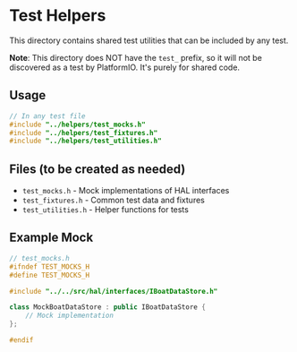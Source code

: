# Test Helpers

This directory contains shared test utilities that can be included by any test.

**Note**: This directory does NOT have the `test_` prefix, so it will not be discovered as a test by PlatformIO. It's purely for shared code.

## Usage

```cpp
// In any test file
#include "../helpers/test_mocks.h"
#include "../helpers/test_fixtures.h"
#include "../helpers/test_utilities.h"
```

## Files (to be created as needed)

- `test_mocks.h` - Mock implementations of HAL interfaces
- `test_fixtures.h` - Common test data and fixtures
- `test_utilities.h` - Helper functions for tests

## Example Mock

```cpp
// test_mocks.h
#ifndef TEST_MOCKS_H
#define TEST_MOCKS_H

#include "../../src/hal/interfaces/IBoatDataStore.h"

class MockBoatDataStore : public IBoatDataStore {
    // Mock implementation
};

#endif
```
